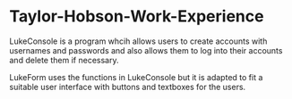 # Taylor-Hobson-Work-Experience
LukeConsole is a program whcih allows users to create accounts with usernames and passwords and also allows them to log into their accounts and delete them if necessary.

LukeForm uses the functions in LukeConsole but it is adapted to fit a suitable user interface with buttons and textboxes for the users.
